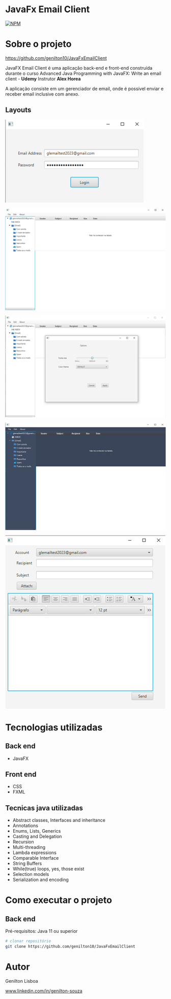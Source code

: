 # JavaFx Email Client
[![NPM](https://img.shields.io/npm/l/react)](https://github.com/genilton10/JavaFxEmailClient/blob/main/LICENSE)

# Sobre o projeto

https://github.com/genilton10/JavaFxEmailClient

JavaFX Email Client é uma aplicação back-end e front-end construída durante o curso Advanced Java Programming with JavaFX: Write an email client - **Udemy** Instrutor **Alex Horea**

A aplicação consiste em um gerenciador de email, onde é possivel enviar e receber email inclusive com anexo.

## Layouts
![Login Window](https://github.com/genilton10/JavaFxEmailClient/blob/main/src/com/lisboa/view/img/loginWindow.png)

![Main Window](https://github.com/genilton10/JavaFxEmailClient/blob/main/src/com/lisboa/view/img/mainWindow.png)

![Options](https://github.com/genilton10/JavaFxEmailClient/blob/main/src/com/lisboa/view/img/optionsWindow.png)

![Main Window Dark](https://github.com/genilton10/JavaFxEmailClient/blob/main/src/com/lisboa/view/img/mainWindowDark.png)

![Compose Message Window](https://github.com/genilton10/JavaFxEmailClient/blob/main/src/com/lisboa/view/img/composeMessageWindow.png)

# Tecnologias utilizadas
## Back end
- JavaFX
## Front end
- CSS
- FXML
## Tecnicas java utilizadas
- Abstract classes, Interfaces and inheritance
- Annotations
- Enums, Lists, Generics
- Casting and Delegation
- Recursion
- Multi-threading
- Lambda expressions
- Comparable Interface
- String Buffers
- While(true) loops, yes, those exist
- Selection models
- Serialization and encoding

# Como executar o projeto

## Back end
Pré-requisitos: Java 11 ou superior

```bash
# clonar repositório
git clone https://github.com/genilton10/JavaFxEmailClient
```
# Autor

Genilton Lisboa

www.linkedin.com/in/genilton-souza